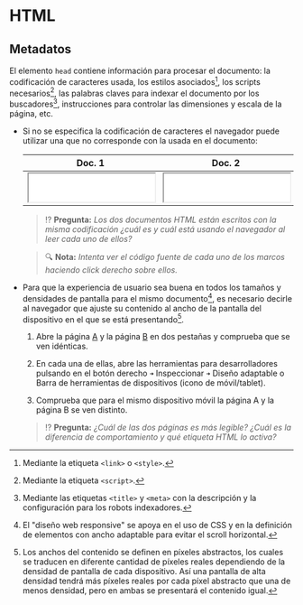 # HTML
## Metadatos

El elemento `head` contiene información para procesar el documento: la codificación de caracteres usada, los estilos asociados[^1], los scripts necesarios[^2], las palabras claves para indexar el documento por los buscadores[^3], instrucciones para controlar las dimensiones y escala de la página, etc.

- Si no se especifica la codificación de caracteres el navegador puede utilizar una que no corresponde con la usada en el documento:

  | Doc. 1 | Doc. 2 |
  |:------:|:------:|
  | <iframe src="./files/encoding-1.html" width="100%" height="50" style="background:white;"></iframe> | <iframe src="./files/encoding-2.html" width="100%" height="50" style="background:white;"></iframe> |

  > ⁉️ **Pregunta:** _Los dos documentos HTML están escritos con la misma codificación ¿cuál es y cuál está usando el navegador al leer cada uno de ellos?_

  > 🔍 **Nota:** _Intenta ver el código fuente de cada uno de los marcos haciendo click derecho sobre ellos._

- Para que la experiencia de usuario sea buena en todos los tamaños y densidades de pantalla para el mismo documento[^4], es necesario decirle al navegador que ajuste su contenido al ancho de la pantalla del dispositivo en el que se está presentando[^5].

  1. Abre la página [A](./files/viewport-a.html) y la página [B](./files/viewport-b.html) en dos pestañas y comprueba que se ven idénticas.

  1. En cada una de ellas, abre las herramientas para desarrolladores pulsando en el botón derecho `➜` Inspeccionar `➜` Diseño adaptable o Barra de herramientas de dispositivos (icono de móvil/tablet).

  1. Comprueba que para el mismo dispositivo móvil la página A y la página B se ven distinto.

  > ⁉️ **Pregunta:** _¿Cuál de las dos páginas es más legible? ¿Cuál es la diferencia de comportamiento y qué etiqueta HTML lo activa?_

[^1]: Mediante la etiqueta `<link>` o `<style>`.

[^2]: Mediante la etiqueta `<script>`.

[^3]: Mediante las etiquetas `<title>` y `<meta>` con la descripción y la configuración para los robots indexadores.

[^4]: El "diseño web responsive" se apoya en el uso de CSS y en la definición de elementos con ancho adaptable para evitar el scroll horizontal.

[^5]: Los anchos del contenido se definen en píxeles abstractos, los cuales se traducen en diferente cantidad de píxeles reales dependiendo de la densidad de pantalla de cada dispositivo. Así una pantalla de alta densidad tendrá más píxeles reales por cada píxel abstracto que una de menos densidad, pero en ambas se presentará el contenido igual.